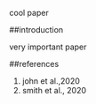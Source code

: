 cool paper

##introduction

very important paper

##references

1. john et al.,2020
2. smith et al., 2020
